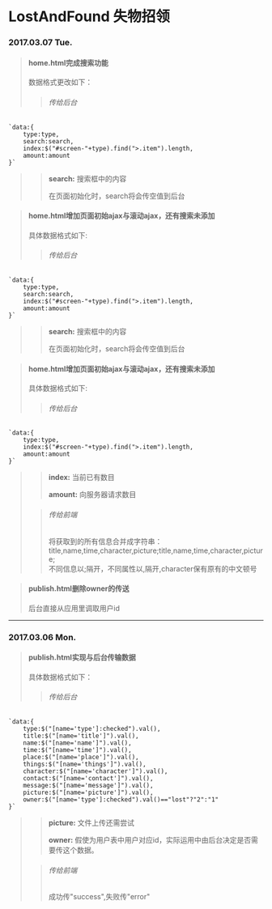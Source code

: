 # LostAndFound 失物招领 

### 2017.03.07 Tue.

>#### home.html完成搜索功能
>
>数据格式更改如下：
>
>>###### 传给后台
>>
    `data:{
        type:type,
        search:search,
        index:$("#screen-"+type).find(">.item").length,
        amount:amount
    }`
>
>>**search:**
搜索框中的内容
>>
>>在页面初始化时，search将会传空值到后台

>#### home.html增加页面初始ajax与滚动ajax，还有搜索未添加
>
>具体数据格式如下:
>
>>###### 传给后台
>>
>>
    `data:{
        type:type,
        search:search,
        index:$("#screen-"+type).find(">.item").length,
        amount:amount
    }`
>>
>>**search:**
搜索框中的内容
>>
>>在页面初始化时，search将会传空值到后台

>#### home.html增加页面初始ajax与滚动ajax，还有搜索未添加
>
>具体数据格式如下:
>
>>###### 传给后台
>>
    `data:{
        type:type,
        index:$("#screen-"+type).find(">.item").length,
        amount:amount
    }`
>>    
>>**index:**
当前已有数目
>>
>>**amount:**
向服务器请求数目
>
>>###### 传给前端
>>将获取到的所有信息合并成字符串：  
title,name,time,character,picture;title,name,time,character,picture;  
不同信息以;隔开，不同属性以,隔开,character保有原有的中文顿号

>#### publish.html删除owner的传送
>
>后台直接从应用里调取用户id

***

### 2017.03.06 Mon.

>#### publish.html实现与后台传输数据  
>
>具体数据格式如下：  
>
>>###### 传给后台
>>
    `data:{
        type:$("[name='type']:checked").val(),
        title:$("[name='title']").val(),
        name:$("[name='name']").val(),
        time:$("[name='time']").val(),
        place:$("[name='place']").val(),
        things:$("[name='things']").val(),
        character:$("[name='character']").val(),
        contact:$("[name='contact']").val(),
        message:$("[name='message']").val(),
        picture:$("[name='picture']").val(),
        owner:$("[name='type']:checked").val()=="lost"?"2":"1"
    }`  
>>
>>**picture:**
文件上传还需尝试  
>>
>>**owner:**
假使为用户表中用户对应id，实际运用中由后台决定是否需要传这个数据。
>
>>###### 传给前端
>>成功传"success",失败传"error"